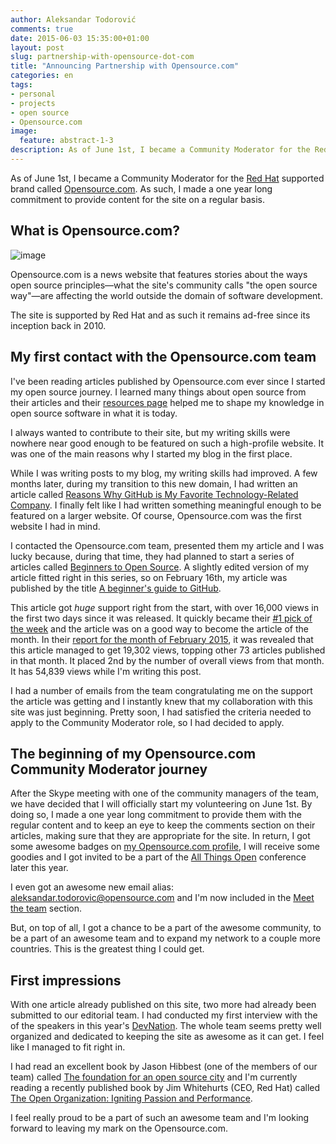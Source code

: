 ```yaml
---
author: Aleksandar Todorović
comments: true
date: 2015-06-03 15:35:00+01:00
layout: post
slug: partnership-with-opensource-dot-com
title: "Announcing Partnership with Opensource.com"
categories: en
tags:
- personal
- projects
- open source
- Opensource.com
image:
  feature: abstract-1-3
description: As of June 1st, I became a Community Moderator for the Red Hat supported brand called Opensource.com. As such, I made a one year long commitment to provide content for the site on a regular basis.
---
```

As of June 1st, I became a Community Moderator for the [Red Hat](http://www.redhat.com/) supported brand called [Opensource.com](http://opensource.com). As such, I made a one year long commitment to provide content for the site on a regular basis.

## What is Opensource.com?

![image](https://scontent-vie1-1.xx.fbcdn.net/hphotos-xfa1/v/t1.0-9/10364012_10152413917218057_7234927818863897908_n.png?oh=ef6d5d3af9d5ce1bba0b7e8ada916b6d&oe=560A6D39)

Opensource.com is a news website that features stories about the ways open source principles—what the site's community calls "the open source way"—are affecting the world outside the domain of software development.

The site is supported by Red Hat and as such it remains ad-free since its inception back in 2010.

## My first contact with the Opensource.com team

I've been reading articles published by Opensource.com ever since I started my open source journey. I learned many things about open source from their articles and their [resources page](http://opensource.com/resources) helped me to shape my knowledge in open source software in what it is today.

I always wanted to contribute to their site, but my writing skills were nowhere near good enough to be featured on such a high-profile website. It was one of the main reasons why I started my blog in the first place.

While I was writing posts to my blog, my writing skills had improved. A few months later, during my transition to this new domain, I had written an article called [Reasons Why GitHub is My Favorite Technology-Related Company](https://r3bl.github.io/en/why-github-is-my-favorite-company/). I finally felt like I had written something meaningful enough to be featured on a larger website. Of course, Opensource.com was the first website I had in mind.

I contacted the Opensource.com team, presented them my article and I was lucky because, during that time, they had planned to start a series of articles called [Beginners to Open Source](https://opensource.com/resources/beginners-open-source). A slightly edited version of my article fitted right in this series, so on February 16th, my article was published by the title [A beginner's guide to GitHub](https://opensource.com/life/15/2/beginners-guide-github).

This article got _huge_ support right from the start, with over 16,000 views in the first two days since it was released. It quickly became their [#1 pick of the week](http://opensource.com/life/15/2/top-5-articles-week-february-20) and the article was on a good way to become the article of the month. In their [report for the month of February 2015](http://opensource.com/community-report-march-2015), it was revealed that this article managed to get 19,302 views, topping other 73 articles published in that month. It placed 2nd by the number of overall views from that month. It has 54,839 views while I'm writing this post.

I had a number of emails from the team congratulating me on the support the article was getting and I instantly knew that my collaboration with this site was just beginning. Pretty soon, I had satisfied the criteria needed to apply to the Community Moderator role, so I had decided to apply.

## The beginning of my Opensource.com Community Moderator journey

After the Skype meeting with one of the community managers of the team, we have decided that I will officially start my volunteering on June 1st. By doing so, I made a one year long commitment to provide them with the regular content and to keep an eye to keep the comments section on their articles, making sure that they are appropriate for the site. In return, I got some awesome badges on [my Opensource.com profile](http://opensource.com/users/r3bl), I will receive some goodies and I got invited to be a part of the [All Things Open](http://allthingsopen.org/) conference later this year.

I even got an awesome new email alias: [aleksandar.todorovic@opensource.com](aleksandar.todorovic@opensource.com) and I'm now included in the [Meet the team](http://opensource.com/opensourcecom-team) section.

But, on top of all, I got a chance to be a part of the awesome community, to be a part of an awesome team and to expand my network to a couple more countries. This is the greatest thing I could get.

## First impressions

With one article already published on this site, two more had already been submitted to our editorial team. I had conducted my first interview with the of the speakers in this year's [DevNation](http://www.devnation.org/). The whole team seems pretty well organized and dedicated to keeping the site as awesome as it can get. I feel like I managed to fit right in.

I had read an excellent book by Jason Hibbest (one of the members of our team) called [The foundation for an open source city](http://theopensourcecity.com/) and I'm currently reading a recently published book by Jim Whitehurts (CEO, Red Hat) called [The Open Organization: Igniting Passion and Performance](http://opensource.com/open-organization).

I feel really proud to be a part of such an awesome team and I'm looking forward to leaving my mark on the Opensource.com.
